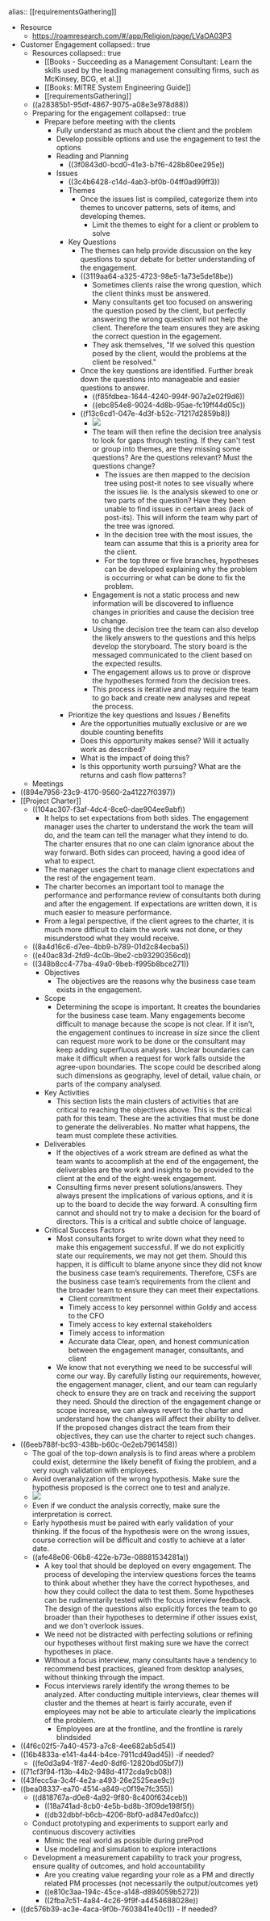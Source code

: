 alias:: [[requirementsGathering]]

- Resource
	- https://roamresearch.com/#/app/Religion/page/LVaOA03P3
- Customer Engagement
  collapsed:: true
	- Resources
	  collapsed:: true
		- [[Books - Succeeding as a Management Consultant: Learn the skills used by the leading management consulting firms, such as McKinsey, BCG, et al.]]
		- [[Books: MITRE System Engineering Guide]]
		- [[requirementsGathering]]
	- ((a28385b1-95df-4867-9075-a08e3e978d88))
	- Preparing for the engagement
	  collapsed:: true
		- Prepare before meeting with the clients
			- Fully understand as much about the client and the problem
			- Develop possible options and use the engagement to test the options
			- Reading and Planning
				- ((3f0843d0-bcd0-41e3-b7f6-428b80ee295e))
			- Issues
				- ((3c4b6428-c14d-4ab3-bf0b-04ff0ad99ff3))
				- Themes
					- Once the issues list is compiled, categorize them into themes to uncover patterns, sets of items, and developing themes.
						- Limit the themes to eight for a client or problem to solve
				- Key Questions
					- The themes can help provide discussion on the key questions to spur debate for better understanding of the engagement.
					- ((3119aa64-a325-4723-98e5-1a73e5de18be))
						- Sometimes clients raise the wrong question, which the client thinks must be answered.
						- Many consultants get too focused on answering the question posed by the client, but perfectly answering the wrong question will not help the client. Therefore the team ensures they are asking the correct question in the egagement.
						- They ask themselves, "If we solved this question posed by the client, would the problems at the client be resolved."
					- Once the key questions are identified. Further break down the questions into manageable and easier questions to answer.
						- ((f85fdbea-1644-4240-994f-907a2e02f9d6))
						- ((ebc854e8-9024-4d8b-95ae-fc19ff44d05c))
					- ((f13c6cd1-047e-4d3f-b52c-71217d2859b8))
						- ![](https://firebasestorage.googleapis.com/v0/b/firescript-577a2.appspot.com/o/imgs%2Fapp%2FReligion%2F0H1d-41FkB.png?alt=media&token=a10a1fff-0e69-4c9c-9caa-433a6f85c01b)
						- The team will then refine the decision tree analysis to look for gaps through testing. If they can't test or group into themes, are they missing some questions? Are the questions relevant? Must the questions change?
							- The issues are then mapped to the decision tree using post-it notes to see visually where the issues lie. Is the analysis skewed to one or two parts of the question? Have they been unable to find issues in certain areas (lack of post-its). This will inform the team why part of the tree was ignored.
							- In the decision tree with the most issues, the team can assume that this is a priority area for the client.
							- For the top three or five branches, hypotheses can be developed explaining why the problem is occurring or what can be done to fix the problem.
						- Engagement is not a static process and new information will be discovered to influence changes in priorities and cause the decision tree to change.
						- Using the decision tree the team can also develop the likely answers to the questions and this helps develop the storyboard. The story board is the messaged communicated to the client based on the expected results.
						- The engagement allows us to prove or disprove the hypotheses formed from the decision trees.
						- This process is iterative and may require the team to go back and create new analyses and repeat the process.
				- Prioritize the key questions and Issues / Benefits
					- Are the opportunities mutually exclusive or are we double counting benefits
					- Does this opportunity makes sense? Will it actually work as described?
					- What is the impact of doing this?
					- Is this opportunity worth pursuing? What are the returns and cash flow patterns?
	- Meetings
- ((894e7956-23c9-4170-9560-2a41227f0397))
- [[Project Charter]]
	- ((104ac307-f3af-4dc4-8ce0-dae904ee9abf))
		- It helps to set expectations from both sides. The engagement manager uses the charter to understand the work the team will do, and the team can tell the manager what they intend to do. The charter ensures that no one can claim ignorance about the way forward. Both sides can proceed, having a good idea of what to expect.
		- The manager uses the chart to manage client expectations and the rest of the engagement team.
		- The charter becomes an important tool to manage the performance and performance review of consultants both during and after the engagement. If expectations are written down, it is much easier to measure performance.
		- From a legal perspective, if the client agrees to the charter, it is much more difficult to claim the work was not done, or they misunderstood what they would receive.
	- ((8a4d16c6-d7ee-4bb9-b789-01d2c84ecba5))
	- ((e40ac83d-2fd9-4c0b-9be2-cb93290356cd))
	- ((348b8cc4-77ba-49a0-9beb-f995b8bce271))
		- Objectives
			- The objectives are the reasons why the business case team exists in the engagement.
		- Scope
			- Determining the scope is important. It creates the boundaries for the business case team. Many engagements become difficult to manage because the scope is not clear. If it isn’t, the engagement continues to increase in size since the client can request more work to be done or the consultant may keep adding superfluous analyses. Unclear boundaries can make it difficult when a request for work falls outside the agree-upon boundaries. The scope could be described along such dimensions as geography, level of detail, value chain, or parts of the company analysed.
		- Key Activities
			- This section lists the main clusters of activities that are critical to reaching the objectives above. This is the critical path for this team. These are the activities that must be done to generate the deliverables. No matter what happens, the team must complete these activities.
		- Deliverables
			- If the objectives of a work stream are defined as what the team wants to accomplish at the end of the engagement, the deliverables are the work and insights to be provided to the client at the end of the eight-week engagement.
			- Consulting firms never present solutions/answers. They always present the implications of various options, and it is up to the board to decide the way forward. A consulting firm cannot and should not try to make a decision for the board of directors. This is a critical and subtle choice of language.
		- Critical Success Factors
			- Most consultants forget to write down what they need to make this engagement successful. If we do not explicitly state our requirements, we may not get them. Should this happen, it is difficult to blame anyone since they did not know the business case team’s requirements. Therefore, CSFs are the business case team’s requirements from the client and the broader team to ensure they can meet their expectations.
				- Client commitment
				- Timely access to key personnel within Goldy and access to the CFO
				- Timely access to key external stakeholders
				- Timely access to information
				- Accurate data Clear, open, and honest communication between the engagement manager, consultants, and client
			- We know that not everything we need to be successful will come our way. By carefully listing our requirements, however, the engagement manager, client, and our team can regularly check to ensure they are on track and receiving the support they need. Should the direction of the engagement change or scope increase, we can always revert to the charter and understand how the changes will affect their ability to deliver. If the proposed changes distract the team from their objectives, they can use the charter to reject such changes.
- ((6eeb788f-bc93-438b-b60c-0e2eb7961458))
	- The goal of the top-down analysis is to find areas where a problem could exist, determine the likely benefit of fixing the problem, and a very rough validation with employees.
	- Avoid overanalyzation of the wrong hypothesis. Make sure the hypothesis proposed is the correct one to test and analyze.
	- ![](https://firebasestorage.googleapis.com/v0/b/firescript-577a2.appspot.com/o/imgs%2Fapp%2FReligion%2FPopcNa3JcJ.png?alt=media&token=9f6c513f-4013-40ce-b032-68cfd068230e)
	- Even if we conduct the analysis correctly, make sure the interpretation is correct.
	- Early hypothesis must be paired with early validation of your thinking. If the focus of the hypothesis were on the wrong issues, course correction will be difficult and costly to achieve at a later date.
	- ((afe48e06-06b8-422e-b73e-08881534281a))
		- A key tool that should be deployed on every engagement. The process of developing the interview questions forces the teams to think about whether they have the correct hypotheses, and how they could collect the data to test them. Some hypotheses can be rudimentarily tested with the focus interview feedback. The design of the questions also explicitly forces the team to go broader than their hypotheses to determine if other issues exist, and we don't overlook issues.
		- We need not be distracted with perfecting solutions or refining our hypotheses without first making sure we have the correct hypotheses in place.
		- Without a focus interview, many consultants have a tendency to recommend best practices, gleaned from desktop analyses, without thinking through the impact.
		- Focus interviews rarely identify the wrong themes to be analyzed. After conducting multiple interviews, clear themes will cluster and the themes at heart is fairly accurate, even if employees may not be able to articulate clearly the implications of the problem.
			- Employees are at the frontline, and the frontline is rarely blindsided
- ((4f6c02f5-7a40-4573-a7c8-4ee682ab5d54))
- ((16b4833a-e141-4a44-b4ce-7911cd49ad45)) -if needed?
	- ((fe0d3a94-1f87-4ed0-8df6-12820bd05bf7))
- ((71cf3f94-f13b-44b2-948d-4172cda9cb08))
- ((43fecc5a-3c4f-4e2a-a493-26e2525eae9c))
- ((bea08337-ea70-4514-a849-c0f19e7fc355))
	- ((d818767a-d0e8-4a92-9f80-8c400f634ceb))
		- ((18a741ad-8cb0-4e5b-bd8b-3f09de198f5f))
		- ((db32dbbf-b6cb-4206-8bf0-ad847ed0afcc))
	- Conduct prototyping and experiments to support early and continuous discovery activities
		- Mimic the real world as possible during preProd
		- Use modeling and simulation to explore interactions
	- Development a measurement capability to track your progress, ensure quality of outcomes, and hold accountability
		- Are you creating value regarding your role as a PM and directly related PM processes (not necessarily the output/outcomes yet)
		- ((e810c3aa-194c-45ce-a148-d894059b5272))
		- ((2fba7c51-4a84-4c26-9f9f-a4454688028e))
- ((dc576b39-ac3e-4aca-9f0b-7603841e40c1)) - If needed?
